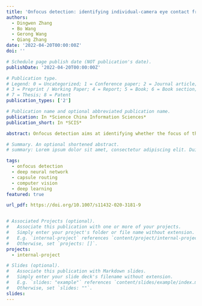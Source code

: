 ```yaml
---
title: 'Onfocus detection: identifying individual-camera eye contact from unconstrained images'
authors:
  - Dingwen Zhang
  - Bo Wang
  - Gerong Wang
  - Qiang Zhang
date: '2022-04-20T00:00:00Z'
doi: ''

# Schedule page publish date (NOT publication's date).
publishDate: '2022-04-20T00:00:00Z'

# Publication type.
# Legend: 0 = Uncategorized; 1 = Conference paper; 2 = Journal article;
# 3 = Preprint / Working Paper; 4 = Report; 5 = Book; 6 = Book section;
# 7 = Thesis; 8 = Patent
publication_types: ['2']

# Publication name and optional abbreviated publication name.
publication: In *Science China Information Sciences*
publication_short: In *SCIS*

abstract: Onfocus detection aims at identifying whether the focus of the individual captured by a camera is on the camera or not. Based on the behavioral research, the focus of an individual during face-to-camera communication leads to a special type of eye contact, i.e., the individual-camera eye contact, which is a powerful signal in social communication and plays a crucial role in recognizing irregular individual status (e.g., lying or suffering mental disease) and special purposes (e.g., seeking help or attracting fans). Thus, developing effective onfocus detection algorithms is of significance for assisting the criminal investigation, disease discovery, and social behavior analysis. However, the review of the literature shows that very few efforts have been made toward the development of onfocus detector owing to the lack of large-scale public available datasets as well as the challenging nature of this task. To this end, this paper engages in the onfocus detection research by addressing the above two issues. Firstly, we build a large-scale onfocus detection dataset, named as the onfocus detection in the wild (OFDIW). It consists of 20623 images in unconstrained capture conditions (thus called “in the wild”) and contains individuals with diverse emotions, ages, facial characteristics, and rich interactions with surrounding objects and background scenes. On top of that, we propose a novel end-to-end deep model, i.e., the eye-context interaction inferring network (ECIIN), for onfocus detection, which explores eye-context interaction via dynamic capsule routing. Finally, comprehensive experiments are conducted on the proposed OFDIW dataset to benchmark the existing learning models and demonstrate the effectiveness of the proposed ECIIN.

# Summary. An optional shortened abstract.
# summary: Lorem ipsum dolor sit amet, consectetur adipiscing elit. Duis posuere tellus ac convallis placerat. Proin tincidunt magna sed ex sollicitudin condimentum.

tags:
  - onfocus detection
  - deep neural network
  - capsule routing
  - computer vision
  - deep learning
featured: true

url_pdf: https://doi.org/10.1007/s11432-020-3181-9


# Associated Projects (optional).
#   Associate this publication with one or more of your projects.
#   Simply enter your project's folder or file name without extension.
#   E.g. `internal-project` references `content/project/internal-project/index.md`.
#   Otherwise, set `projects: []`.
projects:
  - internal-project

# Slides (optional).
#   Associate this publication with Markdown slides.
#   Simply enter your slide deck's filename without extension.
#   E.g. `slides: "example"` references `content/slides/example/index.md`.
#   Otherwise, set `slides: ""`.
slides:
---
```

